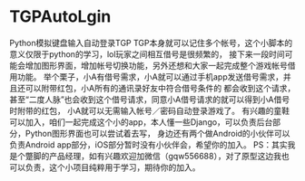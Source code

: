 # TGPAutoLgin
Python模拟键盘输入自动登录TGP
TGP本身就可以记住多个帐号，这个小脚本的意义仅限于python的学习，lol玩家之间相互借号是很频繁的，
接下来一段时间可能会增加图形界面，增加帐号切换功能，另外还想和大家一起完成整个游戏帐号借用功能。
举个栗子，小A有借号需求，小A就可以通过手机app发送借号需求，并且还可以附带红包，小A所有的通讯录好友中符合借号条件的
都会收到这个请求，甚至“二度人脉”也会收到这个借号请求，同意小A借号请求的就可以得到小A借号时附带的红包，
小A就可以无需输入帐号／密码自动登录游戏了。
有兴趣的童鞋可以加入，咱们一起完成这个小的app，本人懂一些Django，可以负责后台部分，Python图形界面也可以尝试着去写，
身边还有两个做Android的小伙伴可以负责Android app部分，iOS部分暂时没有小伙伴会，希望你的加入。
PS：其实我是个蹩脚的产品经理，如有兴趣欢迎加微信（gqw556688），对了原型这边我也可以负责，这个小项目纯粹用于学习，期待你的加入。

